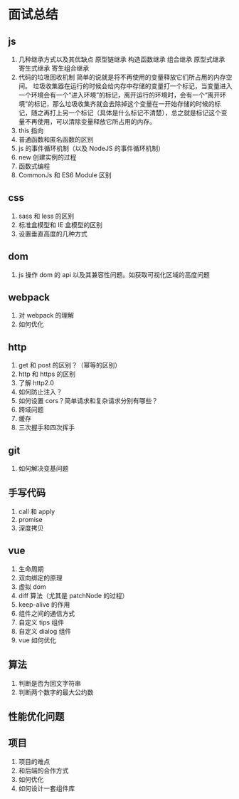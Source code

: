 # 面试总结

## js

1. 几种继承方式以及其优缺点
   原型链继承 构造函数继承 组合继承
   原型式继承 寄生式继承 寄生组合继承
1. 代码的垃圾回收机制
   简单的说就是将不再使用的变量释放它们所占用的内存空间。
   垃圾收集器在运行的时候会给内存中存储的变量打一个标记，当变量进入一个环境会有一个“进入环境”的标记，离开运行的环境时，会有一个“离开环境”的标记，那么垃圾收集齐就会去除掉这个变量在一开始存储的时候的标记，随之再打上另一个标记（具体是什么标记不清楚），总之就是标记这个变量不再使用，可以清除变量释放它所占用的内存。
1. this 指向
1. 普通函数和匿名函数的区别
1. js 的事件循环机制（以及 NodeJS 的事件循环机制）
1. new 创建实例的过程
1. 函数式编程
1. CommonJs 和 ES6 Module 区别

## css

1. sass 和 less 的区别
1. 标准盒模型和 IE 盒模型的区别
1. 设置垂直高度的几种方式

## dom

1. js 操作 dom 的 api 以及其兼容性问题。如获取可视化区域的高度问题

## webpack

1. 对 webpack 的理解
1. 如何优化

## http

1. get 和 post 的区别？（幂等的区别）
1. http 和 https 的区别
1. 了解 http2.0
1. 如何防止注入？
1. 如何设置 cors？简单请求和复杂请求分别有哪些？
1. 跨域问题
1. 缓存
1. 三次握手和四次挥手

## git

1. 如何解决变基问题

## 手写代码

1. call 和 apply
1. promise
1. 深度拷贝

## vue

1. 生命周期
1. 双向绑定的原理
1. 虚拟 dom
1. diff 算法（尤其是 patchNode 的过程）
1. keep-alive 的作用
1. 组件之间的通信方式
1. 自定义 tips 组件
1. 自定义 dialog 组件
1. vue 如何优化

## 算法

1. 判断是否为回文字符串
1. 判断两个数字的最大公约数

## 性能优化问题

## 项目

1. 项目的难点
1. 和后端的合作方式
1. 如何优化
1. 如何设计一套组件库
